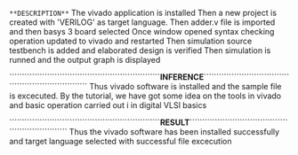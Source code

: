 ````````````````````````````````````````````````````````````**DESCRIPTION**````````````````````````````````````````````````````````````
The vivado application is installed
Then a new project is created with 'VERILOG' as target language.
Then adder.v file is imported and then basys 3 board selected
Once window opened syntax checking operation updated to vivado and restarted
Then simulation source testbench is added and elaborated design is verified
Then simulation is runned and the output graph is displayed


````````````````````````````````````````````````````````````**INFERENCE**`````````````````````````````````````````````````````````````````
Thus vivado software is installed and the sample file is excecuted. By the tutorial, we have got some idea on the tools in vivado and basic operation carried out i
in digital VLSI basics

````````````````````````````````````````````````````````````**RESULT**``````````````````````````````````````````````````````````````
Thus the vivado software has been installed successfully and target language selected with successful file excecution
